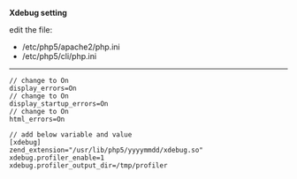 **Xdebug setting**

edit the file:

- /etc/php5/apache2/php.ini
- /etc/php5/cli/php.ini

----------

    // change to On
    display_errors=On
    // change to On
    display_startup_errors=On
    // change to On
    html_errors=On
    
    // add below variable and value
    [xdebug]
    zend_extension="/usr/lib/php5/yyyymmdd/xdebug.so"
    xdebug.profiler_enable=1
    xdebug.profiler_output_dir=/tmp/profiler
